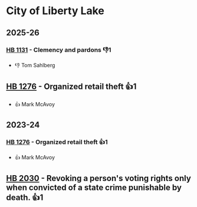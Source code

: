 # City of Liberty Lake
## 2025-26

### [HB 1131](/bill/2025-26/hb/1131/) - Clemency and pardons  👎1 
* 👎 Tom Sahlberg

## [HB 1276](/bill/2025-26/hb/1276/) - Organized retail theft 👍1  
* 👍 Mark McAvoy

## 2023-24

### [HB 1276](/bill/2023-24/hb/1276/) - Organized retail theft 👍1  
* 👍 Mark McAvoy

## [HB 2030](/bill/2023-24/hb/2030/) - Revoking a person's voting rights only when convicted of a state crime punishable by death. 👍1  
